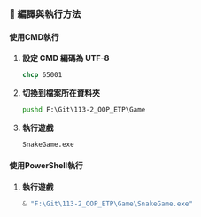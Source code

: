 
### 🚀 編譯與執行方法

#### 使用CMD執行

1. **設定 CMD 編碼為 UTF-8**
   ```cmd
   chcp 65001
   ```

2. **切換到檔案所在資料夾**
   ```cmd
   pushd F:\Git\113-2_OOP_ETP\Game
   ```
   
3. **執行遊戲**
   ```cmd
   SnakeGame.exe
   ```

#### 使用PowerShell執行
1. **執行遊戲**
   ```powershell
   & "F:\Git\113-2_OOP_ETP\Game\SnakeGame.exe"
   ```